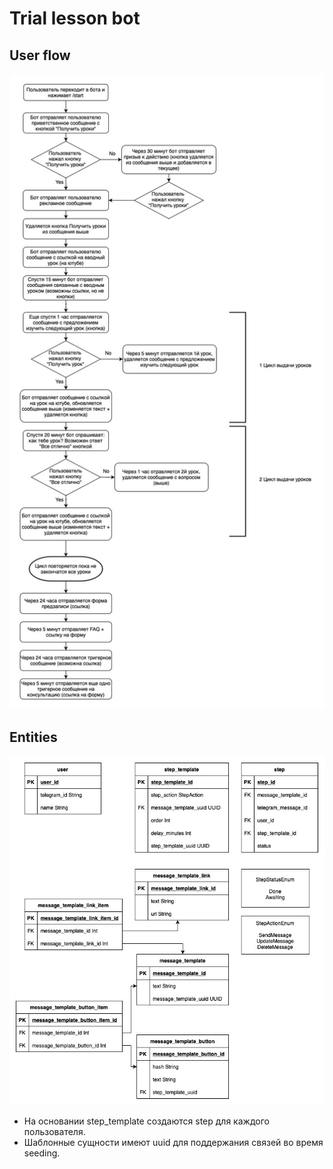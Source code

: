 # Trial lesson bot

## User flow
![User flow](./public/user-flow.jpg)

## Entities

![Entities](./public/entities.jpg)

- На основании step_template создаются step для каждого пользователя.
- Шаблонные сущности имеют uuid для поддержания связей во время seeding.
